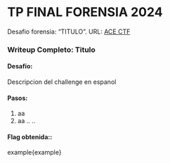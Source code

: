 # TP FINAL FORENSIA 2024

Desafio forensia: “TITULO”. URL: [ACE CTF](url)

### **Writeup Completo: Titulo**

#### **Desafío:**

Descripcion del challenge en espanol

#### **Pasos:**

1. aa
2. aa
..
..


#### **Flag obtenida::**
example{example}